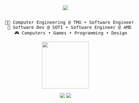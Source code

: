 <div align="center">
<img src="https://readme-typing-svg.demolab.com?font=&weight=900&size=30&pause=1000&color=7b00bd&center=true&vCenter=true&random=false&width=500&lines=Hello+World%2C+I'm+Razeen!"/>
<br><br>
<pre>
    👨‍🎓 Computer Engineering @ TMU • Software Engineer 
    💼 Software Dev @ SOTI • Software Engineer @ AMD 
    🎮 Computers • Games • Programming • Design
</pre>    

<img src="https://pa1.aminoapps.com/5741/b1a4cfb32801cd7c0bb4f9fae1ce0dd4a221af80_00.gif" height="150" />

[![](https://img.shields.io/badge/linkedin-0077b5)](http://linkedin.com/in/razeenf)
[![](https://img.shields.io/badge/portfolio-3d3d3d)](https://razeenf.ca)
</div>
